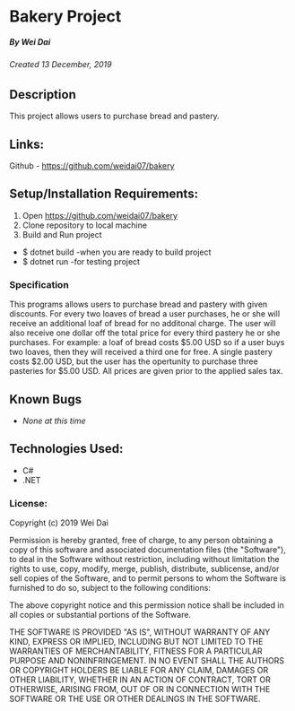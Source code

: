 # Bakery Project
##### By Wei Dai
###### Created 13 December, 2019

## Description

This project allows users to purchase bread and pastery. 

## Links:

Github - https://github.com/weidai07/bakery

## Setup/Installation Requirements:

1. Open https://github.com/weidai07/bakery
2. Clone repository to local machine 
3. Build and Run project

  - $ dotnet build -when you are ready to build project
  - $ dotnet run -for testing project
  

### Specification

  This programs allows users to purchase bread and pastery with given discounts. For every two loaves of bread a user purchases, he or she will receive an additional loaf of bread for no additonal charge. The user will also receive one dollar off the total price for every third pastery he or she purchases. For example: a loaf of bread costs $5.00 USD so if a user buys two loaves, then they will received a third one for free. A single pastery costs $2.00 USD, but the user has the opertunity to purchase three pasteries for $5.00 USD. All prices are given prior to the applied sales tax.

## Known Bugs

* _None at this time_

## Technologies Used:

* C#
* .NET

### License:

Copyright (c) 2019 Wei Dai

Permission is hereby granted, free of charge, to any person obtaining a copy of this software and associated documentation files (the "Software"), to deal in the Software without restriction, including without limitation the rights to use, copy, modify, merge, publish, distribute, sublicense, and/or sell copies of the Software, and to permit persons to whom the Software is furnished to do so, subject to the following conditions:

The above copyright notice and this permission notice shall be included in all copies or substantial portions of the Software.

THE SOFTWARE IS PROVIDED "AS IS", WITHOUT WARRANTY OF ANY KIND, EXPRESS OR IMPLIED, INCLUDING BUT NOT LIMITED TO THE WARRANTIES OF MERCHANTABILITY, FITNESS FOR A PARTICULAR PURPOSE AND NONINFRINGEMENT. IN NO EVENT SHALL THE AUTHORS OR COPYRIGHT HOLDERS BE LIABLE FOR ANY CLAIM, DAMAGES OR OTHER LIABILITY, WHETHER IN AN ACTION OF CONTRACT, TORT OR OTHERWISE, ARISING FROM, OUT OF OR IN CONNECTION WITH THE SOFTWARE OR THE USE OR OTHER DEALINGS IN THE SOFTWARE.